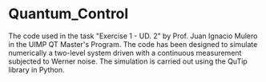 # Quantum_Control
The code used in the task "Exercise 1 - UD. 2" by Prof. Juan Ignacio Mulero in the UIMP QT Master's Program. The code has been designed to simulate numerically a two-level system driven with a continuous measurement subjected to Werner noise. The simulation is carried out using the QuTip library in Python.
